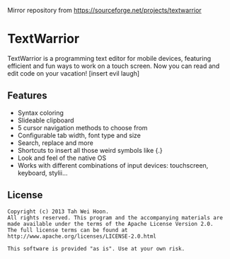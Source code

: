Mirror repository from https://sourceforge.net/projects/textwarrior

# TextWarrior
TextWarrior is a programming text editor for mobile devices, featuring efficient and fun ways to work on a touch screen. Now you can read and edit code on your vacation! [insert evil laugh]

## Features
- Syntax coloring
- Slideable clipboard
- 5 cursor navigation methods to choose from
- Configurable tab width, font type and size
- Search, replace and more
- Shortcuts to insert all those weird symbols like {\.\}
- Look and feel of the native OS
- Works with different combinations of input devices: touchscreen, keyboard, stylii...

## License

```
Copyright (c) 2013 Tah Wei Hoon.
All rights reserved. This program and the accompanying materials are made available under the terms of the Apache License Version 2.0.
The full license terms can be found at http://www.apache.org/licenses/LICENSE-2.0.html

This software is provided "as is". Use at your own risk.
```
